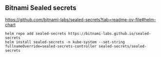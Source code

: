 ## Bitnami Sealed secrets

https://github.com/bitnami-labs/sealed-secrets?tab=readme-ov-file#helm-chart

```
helm repo add sealed-secrets https://bitnami-labs.github.io/sealed-secrets
helm install sealed-secrets -n kube-system --set-string fullnameOverride=sealed-secrets-controller sealed-secrets/sealed-secrets
```